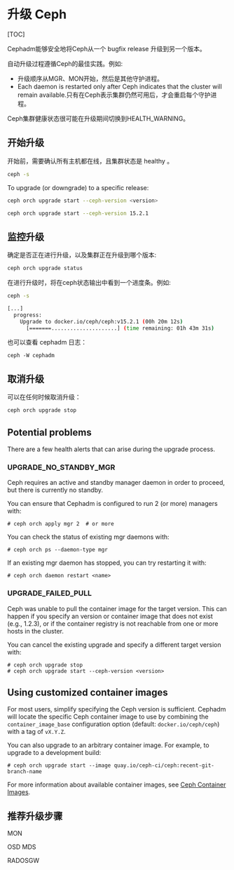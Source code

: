 # 升级 Ceph

[TOC]

Cephadm能够安全地将Ceph从一个 bugfix release 升级到另一个版本。

自动升级过程遵循Ceph的最佳实践。例如:

* 升级顺序从MGR、MON开始，然后是其他守护进程。
* Each daemon is restarted only after Ceph indicates that the cluster will remain available.只有在Ceph表示集群仍然可用后，才会重启每个守护进程。

Ceph集群健康状态很可能在升级期间切换到HEALTH_WARNING。

## 开始升级

开始前，需要确认所有主机都在线，且集群状态是 healthy 。

```bash
ceph -s
```

To upgrade (or downgrade) to a specific release:

```bash
ceph orch upgrade start --ceph-version <version>

ceph orch upgrade start --ceph-version 15.2.1
```

## 监控升级

确定是否正在进行升级，以及集群正在升级到哪个版本:

```bash
ceph orch upgrade status
```

在进行升级时，将在ceph状态输出中看到一个进度条。例如:

```bash
ceph -s

[...]
  progress:
    Upgrade to docker.io/ceph/ceph:v15.2.1 (00h 20m 12s)
      [=======.....................] (time remaining: 01h 43m 31s)
```

也可以查看 cephadm 日志：

```
ceph -W cephadm
```

## 取消升级

可以在任何时候取消升级：

```bash
ceph orch upgrade stop
```

## Potential problems

There are a few health alerts that can arise during the upgrade process.

### UPGRADE_NO_STANDBY_MGR

Ceph requires an active and standby manager daemon in order to proceed, but there is currently no standby.

You can ensure that Cephadm is configured to run 2 (or more) managers with:

```
# ceph orch apply mgr 2  # or more
```

You can check the status of existing mgr daemons with:

```
# ceph orch ps --daemon-type mgr
```

If an existing mgr daemon has stopped, you can try restarting it with:

```
# ceph orch daemon restart <name>
```

### UPGRADE_FAILED_PULL

Ceph was unable to pull the container image for the target version. This can happen if you specify an version or container image that does not exist (e.g., 1.2.3), or if the container registry is not reachable from one or more hosts in the cluster.

You can cancel the existing upgrade and specify a different target version with:

```
# ceph orch upgrade stop
# ceph orch upgrade start --ceph-version <version>
```

## Using customized container images

For most users, simplify specifying the Ceph version is sufficient. Cephadm will locate the specific Ceph container image to use by combining the `container_image_base` configuration option (default: `docker.io/ceph/ceph`) with a tag of `vX.Y.Z`.

You can also upgrade to an arbitrary container image.  For example, to upgrade to a development build:

```
# ceph orch upgrade start --image quay.io/ceph-ci/ceph:recent-git-branch-name
```

For more information about available container images, see [Ceph Container Images](https://docs.ceph.com/en/latest/install/containers/#containers).

## 推荐升级步骤

MON

OSD
MDS

RADOSGW